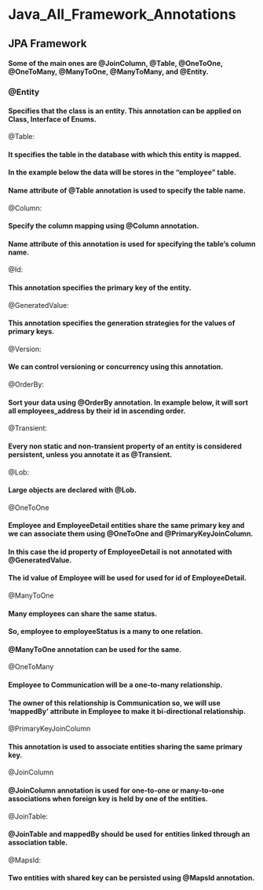 # Java_All_Framework_Annotations

## JPA Framework

#### Some of the main ones are @JoinColumn, @Table, @OneToOne, @OneToMany, @ManyToOne, @ManyToMany, and @Entity.


### @Entity
#### Specifies that the class is an entity. This annotation can be applied on Class, Interface of Enums.

@Table: 
#### It specifies the table in the database with which this entity is mapped. 
#### In the example below the data will be stores in the “employee” table. 
#### Name attribute of @Table annotation is used to specify the table name.

@Column: 
#### Specify the column mapping using @Column annotation. 
#### Name attribute of this annotation is used for specifying the table’s column name.

@Id: 
#### This annotation specifies the primary key of the entity.

@GeneratedValue: 
#### This annotation specifies the generation strategies for the values of primary keys.

@Version: 
#### We can control versioning or concurrency using this annotation.

@OrderBy: 
#### Sort your data using @OrderBy annotation. In example below, it will sort all employees_address by their id in ascending order.

@Transient: 
#### Every non static and non-transient property of an entity is considered persistent, unless you annotate it as @Transient.

@Lob: 
#### Large objects are declared with @Lob.

@OneToOne
#### Employee and EmployeeDetail entities share the same primary key and we can associate them using @OneToOne and @PrimaryKeyJoinColumn.
#### In this case the id property of EmployeeDetail is not annotated with @GeneratedValue. 
#### The id value of Employee will be used for used for id of EmployeeDetail.

@ManyToOne
#### Many employees can share the same status. 
#### So, employee to employeeStatus is a many to one relation. 
#### @ManyToOne annotation can be used for the same.

@OneToMany
#### Employee to Communication will be a one-to-many relationship. 
#### The owner of this relationship is Communication so, we will use ‘mappedBy’ attribute in Employee to make it bi-directional relationship.

@PrimaryKeyJoinColumn
#### This annotation is used to associate entities sharing the same primary key.

@JoinColumn
#### @JoinColumn annotation is used for one-to-one or many-to-one associations when foreign key is held by one of the entities.

@JoinTable: 
#### @JoinTable and mappedBy should be used for entities linked through an association table.

@MapsId: 
#### Two entities with shared key can be persisted using @MapsId annotation.
